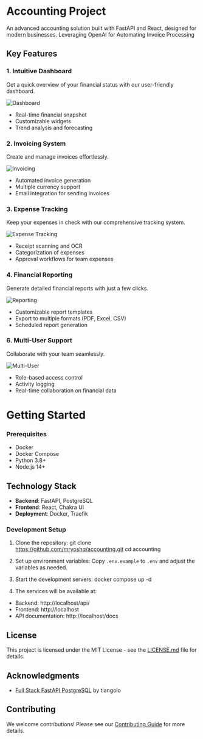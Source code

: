 # Accounting Project

An advanced accounting solution built with FastAPI and React, designed for modern businesses. Leveraging OpenAI for Automating Invoice Processing

## Key Features

### 1. Intuitive Dashboard
Get a quick overview of your financial status with our user-friendly dashboard.

![Dashboard](path/to/dashboard_feature.png)

- Real-time financial snapshot
- Customizable widgets
- Trend analysis and forecasting

### 2. Invoicing System
Create and manage invoices effortlessly.

![Invoicing](path/to/invoicing_feature.png)

- Automated invoice generation
- Multiple currency support
- Email integration for sending invoices

### 3. Expense Tracking
Keep your expenses in check with our comprehensive tracking system.

![Expense Tracking](path/to/expense_tracking.png)

- Receipt scanning and OCR
- Categorization of expenses
- Approval workflows for team expenses

### 4. Financial Reporting
Generate detailed financial reports with just a few clicks.

![Reporting](path/to/reporting_feature.png)

- Customizable report templates
- Export to multiple formats (PDF, Excel, CSV)
- Scheduled report generation

### 6. Multi-User Support
Collaborate with your team seamlessly.

![Multi-User](path/to/multi_user_feature.png)

- Role-based access control
- Activity logging
- Real-time collaboration on financial data


# Getting Started

### Prerequisites

- Docker
- Docker Compose
- Python 3.8+
- Node.js 14+

## Technology Stack

- **Backend**: FastAPI, PostgreSQL
- **Frontend**: React, Chakra UI
- **Deployment**: Docker, Traefik

  
### Development Setup

1. Clone the repository:
git clone https://github.com/mryoshq/accounting.git
cd accounting

2. Set up environment variables:
Copy `.env.example` to `.env` and adjust the variables as needed.

3. Start the development servers:
docker compose up -d

4. The services will be available at:
- Backend: http://localhost/api/
- Frontend: http://localhost
- API documentation: http://localhost/docs

## License

This project is licensed under the MIT License - see the [LICENSE.md](LICENSE.md) file for details.

## Acknowledgments

- [Full Stack FastAPI PostgreSQL](https://github.com/tiangolo/full-stack-fastapi-postgresql) by tiangolo

## Contributing

We welcome contributions! Please see our [Contributing Guide](CONTRIBUTING.md) for more details.
